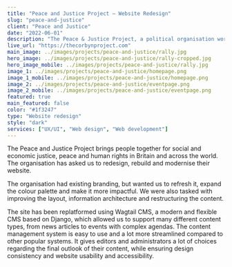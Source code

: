 ```yaml
---
title: "Peace and Justice Project – Website Redesign"
slug: "peace-and-justice"
client: "Peace and Justice"
date: "2022-06-01"
description: "The Peace & Justice Project, a political organisation working towards social and economic justice, has reached out to us to redesign, rebuild and modernise their website."
live_url: "https://thecorbynproject.com"
main_image: ../images/projects/peace-and-justice/rally.jpg
hero_image: ../images/projects/peace-and-justice/rally-cropped.jpg
hero_image_mobile: ../images/projects/peace-and-justice/rally.jpg
image_1: ../images/projects/peace-and-justice/homepage.png
image_1_mobile: ../images/projects/peace-and-justice/homepage.png
image_2: ../images/projects/peace-and-justice/eventpage.png
image_2_mobile: ../images/projects/peace-and-justice/eventpage.png
featured: true
main_featured: false
color: "#1f3247"
type: "Website redesign"
style: "dark"
services: ["UX/UI", "Web design", "Web development"]
---
```

The Peace and Justice Project brings people together for social and economic justice, peace and human rights in Britain and across the world. The organisation has asked us to redesign, rebuild and modernise their website.

The organisation had existing branding, but wanted us to refresh it, expand the colour palette and make it more impactful. We were also tasked with improving the layout, information architecture and restructuring the content.

The site has been replatformed using Wagtail CMS, a modern and flexible CMS based on Django, which allowed us to support many different content types, from news articles to events with complex agendas. The content management system is easy to use and a lot more streamlined compared to other popular systems. It gives editors and administrators a lot of choices regarding the final outlook of their content, while ensuring design consistency and website usability and accessibility.
